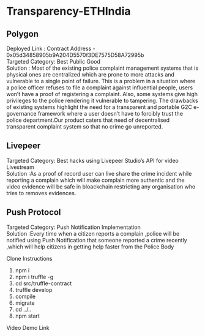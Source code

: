 # Transparency-ETHIndia

## Polygon

Deployed Link : Contract Address - 0x05d34858905b9A204D5570f3DE7575D58A72995b
<br>
Targeted Category: Best Public Good
<br>
Solution : Most of the existing police complaint management systems that is physical ones are centralized which are prone to more attacks and vulnerable to a single point of failure.
This is a problem in a situation where a police officer refuses to file a complaint against influential people, users won’t have a proof of registering a complaint. 
Also, some systems give high privileges to the police rendering it vulnerable to tampering. The drawbacks of existing systems highlight the need for a transparent and portable G2C e-governance framework where a user doesn’t have to forcibly trust the police department.Our product caters that need of decentralised transparent complaint system so that no crime go unreported.

## Livepeer


Targeted Category: Best hacks using Livepeer Studio’s API for video Livestream
<br>
Solution :As a proof of record user can live share the crime incident while reporting a complain which will make complain more authentic and the video evidence will be safe in bloackchain restricting any organisation who tries to removes evidences. 

## Push Protocol


Targeted Category: Push Notification Implementation
<br>
Solution :Every time when a citizen reports a complain ,police will be notified using Push Notification that someone reported a crime recently ,which will help citizens in getting help faster from the Police Body

Clone Instructions
1. npm i
1. npm i truffle -g
1. cd src/truffle-contract
1. truffle develop
1. compile
1. migrate
1. cd ../..
1. npm start

Video Demo Link

